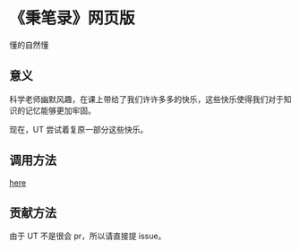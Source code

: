 # 《秉笔录》网页版

懂的自然懂

## 意义

科学老师幽默风趣，在课上带给了我们许许多多的快乐，这些快乐使得我们对于知识的记忆能够更加牢固。

现在，UT 尝试着复原一部分这些快乐。

## 调用方法

[here](https://UnyieldingTrilobite.github.io)

## 贡献方法

由于 UT 不是很会 pr，所以请直接提 issue。
